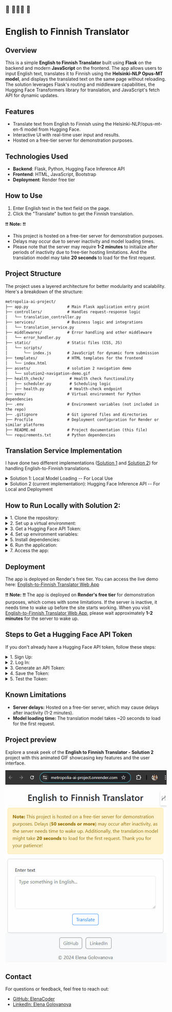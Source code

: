 🔔 🦄🦄🦄 🔔
---

# English to Finnish Translator

## Overview
This is a simple **English to Finnish Translator** built using **Flask** on the backend and modern **JavaScript** on the frontend. The app allows users to input English text, translates it to Finnish using the **Helsinki-NLP Opus-MT model**, and displays the translated text on the same page without reloading. The solution leverages Flask's routing and middleware capabilities, the Hugging Face Transformers library for translation, and JavaScript's fetch API for dynamic updates.

## Features
- Translate text from English to Finnish using the Helsinki-NLP/opus-mt-en-fi model from Hugging Face.
- Interactive UI with real-time user input and results.
- Hosted on a free-tier server for demonstration purposes.

## Technologies Used
- **Backend**: Flask, Python, Hugging Face Inference API
- **Frontend**: HTML, JavaScript, Bootstrap
- **Deployment**: Render free tier

## How to Use
1. Enter English text in the text field on the page.
2. Click the "Translate" button to get the Finnish translation.

❗❗ **Note:** ❗❗
- This project is hosted on a free-tier server for demonstration purposes.
- Delays may occur due to server inactivity and model loading times.
- Please note that the server may require **1-2 minutes** to initialize after periods of inactivity due to free-tier hosting limitations. And the translation model may take **20 seconds** to load for the first request.

## Project Structure
The project uses a layered architecture for better modularity and scalability.
Here's a breakdown of the structure:

```
metropolia-ai-project/
├── app.py                 # Main Flask application entry point
├── controllers/           # Handles request-response logic
│   └── translation_controller.py
├── services/              # Business logic and integrations
│   └── translation_service.py
├── middlewares/           # Error handling and other middleware
│   └── error_handler.py
├── static/                # Static files (CSS, JS)
│   └── scripts/
│       └── index.js       # JavaScript for dynamic form submission
├── templates/             # HTML templates for the frontend
│   └── index.html
├── assets/                # solution 2 navigation demo
│   └── solution2-navigation-demo.gif
├── health_check/           # Health check functionality
│   ├── scheduler.py        # Scheduling logic
│   ├── health.py           # Health-check endpoint
├── venv/                  # Virtual environment for Python dependencies
├── .env                   # Environment variables (not included in the repo)
├── .gitignore             # Git ignored files and directories
├── Procfile               # Deployment configuration for Render or similar platforms
├── README.md              # Project documentation (this file)
└── requirements.txt       # Python dependencies
```

## Translation Service Implementation

I have done two different implementations ([Solution 1](https://github.com/ElenaCoder/metropolia-ai-project-local) and [Solution 2](https://github.com/ElenaCoder/metropolia-ai-project)) for handling English-to-Finnish translations.
<details>

<summary>Solution 1: Local Model Loading -- For Local Use</summary>
This solution uses the Helsinki-NLP/opus-mt-en-fi translation model from Hugging Face by loading it locally via the transformers library.

**Advantages:**
- No reliance on external APIs.
- Ideal for local development on machines with sufficient memory.

**Limitations:**
- Memory-intensive and cannot be deployed on free-tier platforms like Render.
- Requires downloading and initializing the entire model on the local machine.

</details>

<details>
<summary>Solution 2 (current implementation): Hugging Face Inference API -- For Local and Deployment</summary>
This solution utilizes the Hugging Face Inference API, offloading the translation model to Hugging Face’s servers.

**Advantages:**
- Lightweight and works well on platforms with limited memory, such as free-tier Render deployments.
- Can be deployed and accessed remotely.

**Limitations:**
- Depends on the availability and performance of the Hugging Face API.
- Requires a valid Hugging Face API token.

</details>


## How to Run Locally with Solution 2:

<details>

<summary>1. Clone the repository:</summary>

```
git clone https://github.com/ElenaCoder/metropolia-ai-project.git
cd metropolia-ai-project
```
</details>

<details>

<summary>2. Set up a virtual environment:</summary>

```
python -m venv venv
source venv/Scripts/activate  # Windows
# or
source venv/bin/activate      # macOS/Linux
```
</details>

<details>

<summary>3. Get a Hugging Face API Token:</summary>

If you don’t already have a token, follow these steps:
- Sign up or log in to [Hugging Face](https://huggingface.co/).
- Generate an API token in your account settings under **Access Tokens**.

For detailed steps, refer to the section **Steps to Get a Hugging Face API Token.**
</details>

<details>

<summary>4. Set up environment variables:</summary>

  - Create a `.env` file in the root directory.
  - Add your Hugging Face API token: `HUGGING_FACE_API_TOKEN=your_token_here`

</details>

<details>

<summary>5. Install dependencies:</summary>

```
pip install -r requirements.txt
```
</details>

<details>

<summary>6. Run the application:</summary>

```
python app.py
```
</details>

<details>

<summary>7. Access the app:</summary>

Open `http://127.0.0.1:5000` in your browser.

</details>


## Deployment

 The app is deployed on Render's free tier. You can access the live demo here: [English-to-Finnish Translator Web App](https://metropolia-ai-project.onrender.com/)

❗❗ **Note:** ❗❗
The app is deployed on **Render's free tier** for demonstration purposes, which comes with some limitations. If the server is inactive, it needs time to wake up before the site starts working. When you visit [English-to-Finnish Translator Web App](https://metropolia-ai-project.onrender.com/), please wait approximately **1-2 minutes** for the server to wake up.


## Steps to Get a Hugging Face API Token
If you don't already have a Hugging Face API token, follow these steps:
<details>

<summary>1. Sign Up:</summary>

- Go to [Hugging Face](https://huggingface.co/) and create a free account if you don't already have one.

</details>

<details>

<summary>2. Log In:</summary>

- Log in to your Hugging Face account.

</details>

<details>

<summary>3. Generate an API Token:</summary>

- Navigate to your account settings by clicking your profile picture in the top-right corner of the Hugging Face website.
- Select **Access Tokens** from the menu.
- Click **New Token** to generate a token.
  - Provide a name for the token (e.g., "Metropolia-AI-Project").
  - Set the role to read.
- Copy the generated token.

</details>

<details>

<summary>4. Save the Token:</summary>

- Create a file named `.env` in the project root directory if it doesn’t already exist.
- Add the following line to the `.env` file:
```
HUGGING_FACE_API_TOKEN=your_api_token_here
```
Replace **your_api_token_here** with the token you copied in the previous step.

</details>

<details>

<summary>5. Test the Token:</summary>

- Ensure the token is working by running the project:
```
python app.py
```
</details>


## Known Limitations
 - **Server delays:** Hosted on a free-tier server, which may cause delays after inactivity (1-2 minutes).
 - **Model loading time:** The translation model takes ~20 seconds to load for the first request.

## Project preview

Explore a sneak peek of the **English to Finnish Translator - Solution 2** project with this animated GIF showcasing key features and the user interface.

![UI project GIF](./assets/solution2-navigation-demo.gif)

## Contact
For questions or feedback, feel free to reach out:
 - [GitHub: ElenaCoder](https://github.com/ElenaCoder)
 - [LinkedIn: Elena Golovanova](https://www.linkedin.com/in/elena-golovanova/)
